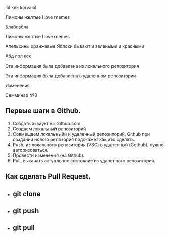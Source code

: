 lol kek korvalol 

Лимоны желтые 
I love memes

Блаблабла

Лимоны желтые 
I love memes

Апельсины оранжевые 
Яблоки бывают и зелеными и красными 

Абд
лол кек 

Эта информация была добавлена из локального репозитория

Эта информация была добавлена в удаленном репозитории

Изменения

Семминар №3

## Первые шаги в Github.
1. Создать аккаунт на Github.com.
2. Создаем локальный репозиторий
3. Совмещаем локальныйи и удаленный репозиторий, Github при создании нового репозория подскажет как это сделать.
4. Push, из локального репозитория (VSC) в удаленный (Gethub), нужно авторизоваться.
5. Провести изменения (на Github).
6. Pull, выкачать актуальное состояние из удаленного репозитория.
## Как сделать Pull Request.

+ ## git clone

+ ## git push

+ ## git pull
